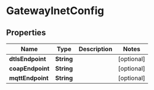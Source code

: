 

# GatewayInetConfig


## Properties

| Name | Type | Description | Notes |
|------------ | ------------- | ------------- | -------------|
|**dtlsEndpoint** | **String** |  |  [optional] |
|**coapEndpoint** | **String** |  |  [optional] |
|**mqttEndpoint** | **String** |  |  [optional] |



